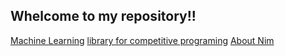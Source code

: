 ## Whelcome to my repository!!
[Machine Learning](https://github.com/englishta/algorithm/tree/master/graphic)
[library for competitive programing](https://github.com/englishta/algorithm/tree/master/library)
[About Nim](https://github.com/englishta/algorithm/tree/master/nim-works)

